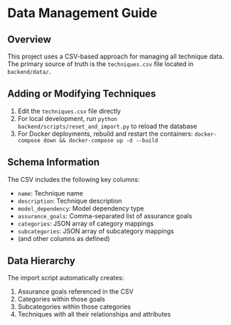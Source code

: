 # Data Management Guide

## Overview

This project uses a CSV-based approach for managing all technique data. The primary source of truth is the `techniques.csv` file located in `backend/data/`.

## Adding or Modifying Techniques

1. Edit the `techniques.csv` file directly
2. For local development, run `python backend/scripts/reset_and_import.py` to reload the database
3. For Docker deployments, rebuild and restart the containers: `docker-compose down && docker-compose up -d --build`

## Schema Information

The CSV includes the following key columns:
- `name`: Technique name
- `description`: Technique description
- `model_dependency`: Model dependency type
- `assurance_goals`: Comma-separated list of assurance goals
- `categories`: JSON array of category mappings
- `subcategories`: JSON array of subcategory mappings
- (and other columns as defined)

## Data Hierarchy

The import script automatically creates:
1. Assurance goals referenced in the CSV
2. Categories within those goals
3. Subcategories within those categories
4. Techniques with all their relationships and attributes